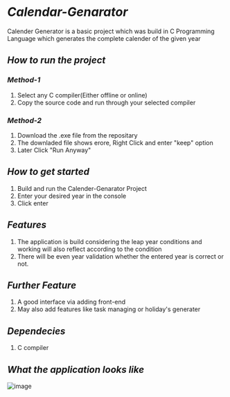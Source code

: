 # *Calendar-Genarator*
Calender Generator is a basic project which was build in C Programming Language which generates the complete calender of the given year

## *How to run the project*
### *Method-1*
1. Select any C compiler(Either offline or online)
2. Copy the source code and run through your selected compiler
### *Method-2*
1. Download the .exe file from the repositary
2. The downladed file shows erore, Right Click  and enter "keep" option
3. Later Click "Run Anyway" 

## *How to get started*
1. Build and run the Calender-Genarator Project
2. Enter your desired year in the console
3. Click enter

## *Features*
1. The application is build considering the leap year conditions and working will also reflect    according to the condition
2. There will be even year validation whether the entered year is correct or not.

## *Further Feature*
1. A good interface via adding front-end
2. May also add features like task managing or holiday's generater

## *Dependecies*
1. C compiler

## *What the application looks like*

![image](https://user-images.githubusercontent.com/88368215/158637492-c9fd9f6b-9d3e-4627-8fc5-862ca4e76654.png)

